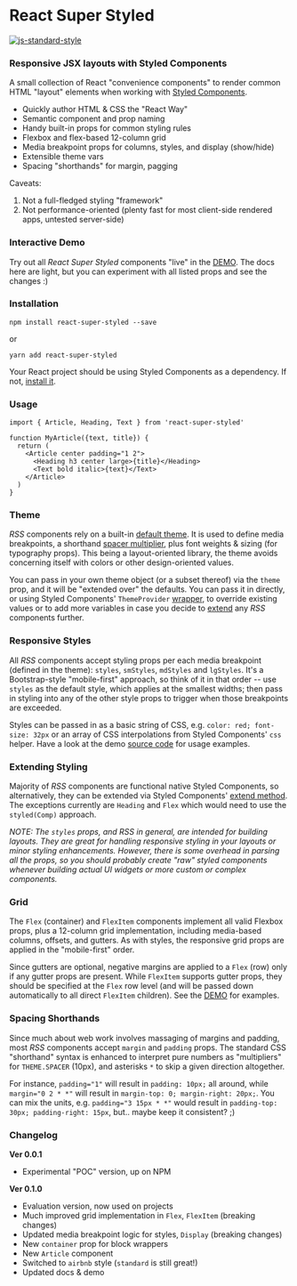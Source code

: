 
React Super Styled
==================

[![js-standard-style](https://img.shields.io/badge/styled_with-prettier-ff69b4.svg)](http://https://prettier.io/)


### Responsive JSX layouts with Styled Components

A small collection of React "convenience components" to render common HTML "layout" elements when working with [Styled Components](https://www.styled-components.com/).

* Quickly author HTML & CSS the "React Way"
* Semantic component and prop naming
* Handy built-in props for common styling rules
* Flexbox and flex-based 12-column grid
* Media breakpoint props for columns, styles, and display (show/hide)
* Extensible theme vars
* Spacing "shorthands" for margin, pagging

Caveats:
1) Not a full-fledged styling "framework"
2) Not performance-oriented (plenty fast for most client-side rendered apps, untested server-side)


### Interactive Demo
Try out all *React Super Styled* components "live" in the [DEMO](https://moarwick.github.io/react-super-styled/). The docs here are light, but you can experiment with all listed props and see the changes :)


### Installation
```
npm install react-super-styled --save
```
or
```
yarn add react-super-styled
```

Your React project should be using Styled Components as a dependency. If not, [install it](https://www.styled-components.com/docs/basics#installation).

### Usage
```
import { Article, Heading, Text } from 'react-super-styled'

function MyArticle({text, title}) {
  return (
    <Article center padding="1 2">
      <Heading h3 center large>{title}</Heading>
      <Text bold italic>{text}</Text>
    </Article>
  )
}
```

### Theme
*RSS* components rely on a built-in [default theme](https://github.com/moarwick/react-super-styled/blob/master/src/lib/THEME.js). It is used to define media breakpoints, a shorthand [spacer multiplier](#spacing-shorthands), plus font weights & sizing (for typography props). This being a layout-oriented library, the theme avoids concerning itself with colors or other design-oriented values.

You can pass in your own theme object (or a subset thereof) via the `theme` prop, and it will be "extended over" the defaults. You can pass it in directly, or using Styled Components' `ThemeProvider` [wrapper](https://www.styled-components.com/docs/advanced#theming), to override existing values or to add more variables in case you decide to [extend](#extending-styling) any *RSS* components further.

### Responsive Styles
All *RSS* components accept styling props per each media breakpoint (defined in the theme): `styles`, `smStyles`, `mdStyles` and `lgStyles`. It's a Bootstrap-style "mobile-first" approach, so think of it in that order -- use `styles` as the default style, which applies at the smallest widths; then pass in styling into any of the other style props to trigger when those breakpoints are exceeded.

Styles can be passed in as a basic string of CSS, e.g. `color: red; font-size: 32px` or an array of CSS interpolations from Styled Components' `css` helper. Have a look at the demo [source code](https://github.com/moarwick/react-super-styled/blob/master/src/ComponentDemo.js) for usage examples.

### Extending Styling
Majority of *RSS* components are functional native Styled Components, so alternatively, they can be extended via Styled Components' [extend method](https://www.styled-components.com/docs/basics#extending-styles). The exceptions currently are `Heading` and `Flex` which would need to use the `styled(Comp)` approach.

*NOTE: The `styles` props, and *RSS* in general, are intended for building layouts. They are great for handling responsive styling in your layouts or minor styling enhancements. However, there is some overhead in parsing all the props, so you should probably create "raw" styled components whenever building actual UI widgets or more custom or complex components.*

### Grid
The `Flex` (container) and `FlexItem` components implement all valid Flexbox props, plus a 12-column grid implementation, including media-based columns, offsets, and gutters. As with styles, the responsive grid props are applied in the "mobile-first" order.

Since gutters are optional, negative margins are applied to a `Flex` (row) only if any gutter props are present. While `FlexItem` supports gutter props, they should be specified at the `Flex` row level (and will be passed down automatically to all direct `FlexItem` children). See the [DEMO](https://moarwick.github.io/react-super-styled/) for examples.

### Spacing Shorthands
Since much about web work involves massaging of margins and padding, most *RSS* components accept `margin` and `padding` props. The standard CSS "shorthand" syntax is enhanced to interpret pure numbers as "multipliers" for `THEME.SPACER` (10px), and asterisks `*` to skip a given direction altogether.

For instance, `padding="1"` will result in `padding: 10px;` all around, while `margin="0 2 * *"` will result in `margin-top: 0; margin-right: 20px;`. You can mix the units, e.g. `padding="3 15px * *"` would result in `padding-top: 30px; padding-right: 15px`, but.. maybe keep it consistent? ;)

### Changelog
**Ver 0.0.1**
* Experimental "POC" version, up on NPM

**Ver 0.1.0**
* Evaluation version, now used on projects
* Much improved grid implementation in `Flex`, `FlexItem` (breaking changes)
* Updated media breakpoint logic for styles, `Display` (breaking changes)
* New `container` prop for block wrappers
* New `Article` component
* Switched to `airbnb` style (`standard` is still great!)
* Updated docs & demo